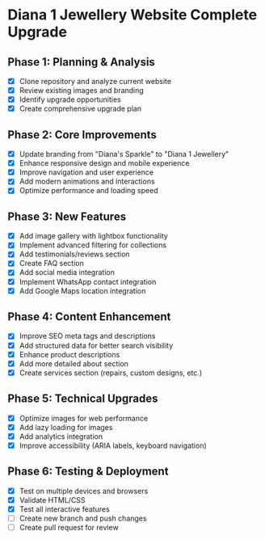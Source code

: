 # Diana 1 Jewellery Website Complete Upgrade

## Phase 1: Planning & Analysis
- [x] Clone repository and analyze current website
- [x] Review existing images and branding
- [x] Identify upgrade opportunities
- [x] Create comprehensive upgrade plan

## Phase 2: Core Improvements
- [x] Update branding from "Diana's Sparkle" to "Diana 1 Jewellery"
- [x] Enhance responsive design and mobile experience
- [x] Improve navigation and user experience
- [x] Add modern animations and interactions
- [x] Optimize performance and loading speed

## Phase 3: New Features
- [x] Add image gallery with lightbox functionality
- [x] Implement advanced filtering for collections
- [x] Add testimonials/reviews section
- [x] Create FAQ section
- [x] Add social media integration
- [x] Implement WhatsApp contact integration
- [x] Add Google Maps location integration

## Phase 4: Content Enhancement
- [x] Improve SEO meta tags and descriptions
- [x] Add structured data for better search visibility
- [x] Enhance product descriptions
- [x] Add more detailed about section
- [x] Create services section (repairs, custom designs, etc.)

## Phase 5: Technical Upgrades
- [x] Optimize images for web performance
- [x] Add lazy loading for images
- [x] Add analytics integration
- [x] Improve accessibility (ARIA labels, keyboard navigation)

## Phase 6: Testing & Deployment
- [x] Test on multiple devices and browsers
- [x] Validate HTML/CSS
- [x] Test all interactive features
- [ ] Create new branch and push changes
- [ ] Create pull request for review